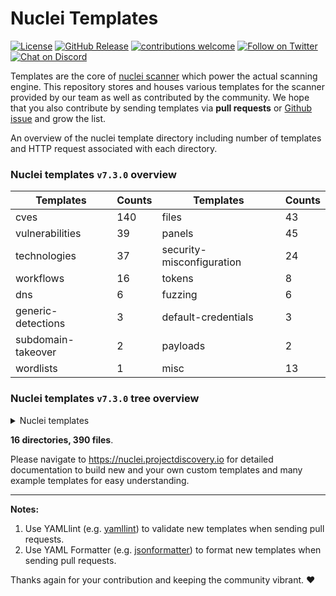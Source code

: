 
# Nuclei Templates

[![License](https://img.shields.io/badge/license-MIT-_red.svg)](https://opensource.org/licenses/MIT)
[![GitHub Release](https://img.shields.io/github/release/projectdiscovery/nuclei-templates)](https://github.com/projectdiscovery/nuclei-templates/releases)
[![contributions welcome](https://img.shields.io/badge/contributions-welcome-brightgreen.svg?style=flat)](https://github.com/projectdiscovery/nuclei-templates/issues)
[![Follow on Twitter](https://img.shields.io/twitter/follow/pdnuclei.svg?logo=twitter)](https://twitter.com/pdnuclei)
[![Chat on Discord](https://img.shields.io/discord/695645237418131507.svg?logo=discord)](https://discord.gg/KECAGdH)

Templates are the core of [nuclei scanner](https://github.com/projectdiscovery/nuclei) which power the actual scanning engine. This repository stores and houses various templates for the scanner provided by our team as well as contributed by the community. We hope that you also contribute by sending templates via **pull requests** or [Github issue](https://github.com/projectdiscovery/nuclei-templates/issues/new?assignees=&labels=&template=submit-template.md&title=%5Bnuclei-template%5D+) and grow the list.

An overview of the nuclei template directory including number of templates and HTTP request associated with each directory. 

### Nuclei templates `v7.3.0` overview

| Templates | Counts | Templates | Counts |
|----|----|----|----|
| cves | 140 | files | 43 |
| vulnerabilities | 39 | panels | 45 |
| technologies | 37 | security-misconfiguration | 24 |
| workflows | 16 | tokens | 8 |
| dns | 6 | fuzzing | 6 |
| generic-detections | 3 | default-credentials | 3 |
| subdomain-takeover | 2 | payloads | 2 |
| wordlists | 1 | misc | 13 |


### Nuclei templates `v7.3.0` tree overview

<details>
<summary> Nuclei templates </summary>

```
├── LICENSE.md
├── README.md
├── cves
│   ├── CVE-2005-2428.yaml
│   ├── CVE-2013-2251.yaml
│   ├── CVE-2014-6271.yaml
│   ├── CVE-2017-10075.yaml
│   ├── CVE-2017-11444.yaml
│   ├── CVE-2017-12637.yaml
│   ├── CVE-2017-14537.yaml
│   ├── CVE-2017-14849.yaml
│   ├── CVE-2017-5638.yaml
│   ├── CVE-2017-7391.yaml
│   ├── CVE-2017-7615.yaml
│   ├── CVE-2017-9506.yaml
│   ├── CVE-2017-9841.yaml
│   ├── CVE-2018-0296.yaml
│   ├── CVE-2018-1000129.yaml
│   ├── CVE-2018-11409.yaml
│   ├── CVE-2018-11759.yaml
│   ├── CVE-2018-1247.yaml
│   ├── CVE-2018-1271.yaml
│   ├── CVE-2018-1273.yaml
│   ├── CVE-2018-13379.yaml
│   ├── CVE-2018-13380.yaml
│   ├── CVE-2018-14728.yaml
│   ├── CVE-2018-16341.yaml
│   ├── CVE-2018-16763.yaml
│   ├── CVE-2018-17431.yaml
│   ├── CVE-2018-18069.yaml
│   ├── CVE-2018-19386.yaml
│   ├── CVE-2018-19439.yaml
│   ├── CVE-2018-20824.yaml
│   ├── CVE-2018-2791.yaml
│   ├── CVE-2018-3714.yaml
│   ├── CVE-2018-3760.yaml
│   ├── CVE-2018-5230.yaml
│   ├── CVE-2018-7490.yaml
│   ├── CVE-2019-1010287.yaml
│   ├── CVE-2019-10475.yaml
│   ├── CVE-2019-11043.yaml
│   ├── CVE-2019-11248.yaml
│   ├── CVE-2019-11510.yaml
│   ├── CVE-2019-11580.yaml
│   ├── CVE-2019-11581.yaml
│   ├── CVE-2019-12314.yaml
│   ├── CVE-2019-12461.yaml
│   ├── CVE-2019-12593.yaml
│   ├── CVE-2019-12725.yaml
│   ├── CVE-2019-14322.yaml
│   ├── CVE-2019-14696.yaml
│   ├── CVE-2019-14974.yaml
│   ├── CVE-2019-15043.yaml
│   ├── CVE-2019-15107.yaml
│   ├── CVE-2019-16278.yaml
│   ├── CVE-2019-1653.yaml
│   ├── CVE-2019-16662.yaml
│   ├── CVE-2019-16759-1.yaml
│   ├── CVE-2019-16759.yaml
│   ├── CVE-2019-16920.yaml
│   ├── CVE-2019-17382.yaml
│   ├── CVE-2019-17558.yaml
│   ├── CVE-2019-18394.yaml
│   ├── CVE-2019-19368.yaml
│   ├── CVE-2019-19781.yaml
│   ├── CVE-2019-19908.yaml
│   ├── CVE-2019-19985.yaml
│   ├── CVE-2019-20141.yaml
│   ├── CVE-2019-2588.yaml
│   ├── CVE-2019-2725.yaml
│   ├── CVE-2019-3396.yaml
│   ├── CVE-2019-3402.yaml
│   ├── CVE-2019-3799.yaml
│   ├── CVE-2019-5418.yaml
│   ├── CVE-2019-6112.yaml
│   ├── CVE-2019-6340.yaml
│   ├── CVE-2019-6715.yaml
│   ├── CVE-2019-7256.yaml
│   ├── CVE-2019-7609.yaml
│   ├── CVE-2019-8442.yaml
│   ├── CVE-2019-8449.yaml
│   ├── CVE-2019-8451.yaml
│   ├── CVE-2019-8903.yaml
│   ├── CVE-2019-8982.yaml
│   ├── CVE-2019-9670.yaml
│   ├── CVE-2019-9733.yaml
│   ├── CVE-2019-9978.yaml
│   ├── CVE-2020-0618.yaml
│   ├── CVE-2020-10199.yaml
│   ├── CVE-2020-10204.yaml
│   ├── CVE-2020-11034.yaml
│   ├── CVE-2020-1147.yaml
│   ├── CVE-2020-12116.yaml
│   ├── CVE-2020-12720.yaml
│   ├── CVE-2020-13167.yaml
│   ├── CVE-2020-13942.yaml
│   ├── CVE-2020-14179.yaml
│   ├── CVE-2020-14181.yaml
│   ├── CVE-2020-14864.yaml
│   ├── CVE-2020-14882.yaml
│   ├── CVE-2020-15129.yaml
│   ├── CVE-2020-15505.yaml
│   ├── CVE-2020-15920.yaml
│   ├── CVE-2020-16139.yaml
│   ├── CVE-2020-16846.yaml
│   ├── CVE-2020-16952.yaml
│   ├── CVE-2020-17505.yaml
│   ├── CVE-2020-17506.yaml
│   ├── CVE-2020-2096.yaml
│   ├── CVE-2020-2140.yaml
│   ├── CVE-2020-23972.yaml
│   ├── CVE-2020-24223.yaml
│   ├── CVE-2020-24312.yaml
│   ├── CVE-2020-2551.yaml
│   ├── CVE-2020-25540.yaml
│   ├── CVE-2020-26214.yaml
│   ├── CVE-2020-3187.yaml
│   ├── CVE-2020-3452.yaml
│   ├── CVE-2020-4463.yaml
│   ├── CVE-2020-5284.yaml
│   ├── CVE-2020-5405.yaml
│   ├── CVE-2020-5410.yaml
│   ├── CVE-2020-5412.yaml
│   ├── CVE-2020-5776.yaml
│   ├── CVE-2020-5777.yaml
│   ├── CVE-2020-5902.yaml
│   ├── CVE-2020-6287.yaml
│   ├── CVE-2020-7209.yaml
│   ├── CVE-2020-7961.yaml
│   ├── CVE-2020-8091.yaml
│   ├── CVE-2020-8115.yaml
│   ├── CVE-2020-8163.yaml
│   ├── CVE-2020-8191.yaml
│   ├── CVE-2020-8193.yaml
│   ├── CVE-2020-8194.yaml
│   ├── CVE-2020-8209.yaml
│   ├── CVE-2020-8512.yaml
│   ├── CVE-2020-8982.yaml
│   ├── CVE-2020-9047.yaml
│   ├── CVE-2020-9344.yaml
│   ├── CVE-2020-9484.yaml
│   ├── CVE-2020-9496.yaml
│   └── CVE-2020-9757.yaml
├── default-credentials
│   ├── grafana-default-credential.yaml
│   ├── rabbitmq-default-admin.yaml
│   └── tomcat-manager-default.yaml
├── dns
│   ├── azure-takeover-detection.yaml
│   ├── cname-service-detector.yaml
│   ├── dead-host-with-cname.yaml
│   ├── mx-service-detector.yaml
│   ├── servfail-refused-hosts.yaml
│   └── spoofable-spf-records-ptr.yaml
├── files
│   ├── apc-info.yaml
│   ├── cgi-test-page.yaml
│   ├── docker-registry.yaml
│   ├── domcfg-page.yaml
│   ├── druid-monitor.yaml
│   ├── drupal-install.yaml
│   ├── ds_store.yaml
│   ├── elasticsearch.yaml
│   ├── elmah-log-file.yaml
│   ├── error-logs.yaml
│   ├── exposed-kibana.yaml
│   ├── exposed-svn.yaml
│   ├── filezilla.yaml
│   ├── firebase-detect.yaml
│   ├── git-config.yaml
│   ├── htpasswd-detection.yaml
│   ├── jkstatus-manager.yaml
│   ├── jolokia.yaml
│   ├── laravel-env.yaml
│   ├── lazy-file.yaml
│   ├── magento-config.yaml
│   ├── php-errors.yaml
│   ├── phpinfo.yaml
│   ├── public-tomcat-instance.yaml
│   ├── redmine-db-config.yaml
│   ├── server-private-keys.yaml
│   ├── server-status-localhost.yaml
│   ├── shell-history.yaml
│   ├── sql-dump.yaml
│   ├── telerik-dialoghandler-detect.yaml
│   ├── telerik-fileupload-detect.yaml
│   ├── tomcat-scripts.yaml
│   ├── wadl-files.yaml
│   ├── web-config.yaml
│   ├── wordpress-db-backup.yaml
│   ├── wordpress-debug-log.yaml
│   ├── wordpress-directory-listing.yaml
│   ├── wordpress-emergency-script.yaml
│   ├── wordpress-installer-log.yaml
│   ├── wordpress-tmm-db-migrate.yaml
│   ├── wordpress-user-enumeration.yaml
│   ├── wsdl-detect.yaml
│   └── zip-backup-files.yaml
├── fuzzing
│   ├── arbitrary-file-read.yaml
│   ├── basic-auth-bruteforce.yaml
│   ├── directory-traversal.yaml
│   ├── generic-lfi-fuzzing.yaml
│   ├── iis-shortname.yaml
│   └── wp-plugin-scan.yaml
├── generic-detections
│   ├── basic-xss-prober.yaml
│   ├── general-tokens.yaml
│   └── top-15-xss.yaml
├── misc
│   ├── basic-cors-flash.yaml
│   ├── dir-listing.yaml
│   ├── htaccess-config.yaml
│   ├── missing-csp.yaml
│   ├── missing-hsts.yaml
│   ├── missing-x-frame-options.yaml
│   ├── ntlm-directories.yaml
│   ├── robots.txt.yaml
│   ├── security.txt.yaml
│   ├── trace-method.yaml
│   ├── unencrypted-bigip-ltm-cookie.yaml
│   ├── wp-xmlrpc.yaml
│   └── xml-schema-detect.yaml
├── panels
│   ├── adminer-panel.yaml
│   ├── aims-password-mgmt-client.yaml
│   ├── atlassian-crowd-panel.yaml
│   ├── cisco-asa-panel.yaml
│   ├── citrix-adc-gateway-detect.yaml
│   ├── citrix-vpn-detect.yaml
│   ├── compal.yaml
│   ├── crxde.yaml
│   ├── docker-api.yaml
│   ├── fortinet-fortigate-panel.yaml
│   ├── github-enterprise-detect.yaml
│   ├── gitlab-detect.yaml
│   ├── globalprotect-panel.yaml
│   ├── go-anywhere-client.yaml
│   ├── grafana-detect.yaml
│   ├── identityguard-selfservice-entrust.yaml
│   ├── iomega-lenovo-emc-shared-nas-detect.yaml
│   ├── jenkins-asyncpeople.yaml
│   ├── jmx-console.yaml
│   ├── kubernetes-pods.yaml
│   ├── manage-engine-admanager-panel.yaml
│   ├── mobileiron-login.yaml
│   ├── netscaler-gateway.yaml
│   ├── network-camera-detect.yaml
│   ├── oipm-detect.yaml
│   ├── parallels-html-client.yaml
│   ├── phpmyadmin-panel.yaml
│   ├── polycom-admin-detect.yaml
│   ├── pulse-secure-panel.yaml
│   ├── rabbitmq-dashboard.yaml
│   ├── sap-netweaver-detect.yaml
│   ├── sap-recon-detect.yaml
│   ├── sonarqube-login.yaml
│   ├── sonicwall-management-panel.yaml
│   ├── sonicwall-sslvpn-panel.yaml
│   ├── sophos-fw-version-detect.yaml
│   ├── supervpn-panel.yaml
│   ├── swagger-panel.yaml
│   ├── tikiwiki-cms.yaml
│   ├── traefik-dashboard.yaml
│   ├── virtual-ema-detect.yaml
│   ├── weave-scope-dashboard-detect.yaml
│   ├── webeditors.yaml
│   ├── workspace-one-uem.yaml
│   └── workspaceone-uem-airwatch-dashboard-detect.yaml
├── payloads
│   ├── CVE-2020-5776.csv
│   └── CVE-2020-6287.xml
├── security-misconfiguration
│   ├── apache-tomcat-snoop.yaml
│   ├── basic-cors.yaml
│   ├── django-debug-detect.yaml
│   ├── drupal-user-enum-ajax.yaml
│   ├── drupal-user-enum-redirect.yaml
│   ├── front-page-misconfig.yaml
│   ├── jira-service-desk-signup.yaml
│   ├── jira-unauthenticated-dashboards.yaml
│   ├── jira-unauthenticated-popular-filters.yaml
│   ├── jira-unauthenticated-projects.yaml
│   ├── jira-unauthenticated-user-picker.yaml
│   ├── jupyter-ipython-unauth.yaml
│   ├── larvel-debug.yaml
│   ├── manage-engine-ad-search.yaml
│   ├── put-method-enabled.yaml
│   ├── rack-mini-profiler.yaml
│   ├── salesforce-aura-misconfig.yaml
│   ├── sidekiq-dashboard.yaml
│   ├── springboot-detect.yaml
│   ├── unauthenticated-airflow.yaml
│   ├── unauthenticated-jenkin-dashboard.yaml
│   ├── wamp-xdebug-detect.yaml
│   ├── wordpress-accessible-wpconfig.yaml
│   └── zenphoto-installation-sensitive-info.yaml
├── subdomain-takeover
│   ├── detect-all-takeovers.yaml
│   └── s3-subtakeover.yaml
├── technologies
│   ├── apache-detect.yaml
│   ├── artica-web-proxy-detect.yaml
│   ├── basic-auth-detection.yaml
│   ├── bigip-config-utility-detect.yaml
│   ├── clockwork-php-page.yaml
│   ├── couchdb-detect.yaml
│   ├── favicon-detection.yaml
│   ├── google-storage.yaml
│   ├── graphql.yaml
│   ├── home-assistant.yaml
│   ├── jaspersoft-detect.yaml
│   ├── jira-detect.yaml
│   ├── kibana-detect.yaml
│   ├── kong-detect.yaml
│   ├── liferay-portal-detect.yaml
│   ├── linkerd-badrule-detect.yaml
│   ├── linkerd-ssrf-detect.yaml
│   ├── lotus-domino-version.yaml
│   ├── magmi-detect.yaml
│   ├── netsweeper-webadmin-detect.yaml
│   ├── nifi-detech.yaml
│   ├── oidc-detect.yaml
│   ├── pi-hole-detect.yaml
│   ├── prometheus-exporter-detect.yaml
│   ├── prometheus-exposed-panel.yaml
│   ├── redmine-cli-detect.yaml
│   ├── s3-detect.yaml
│   ├── sap-netweaver-as-java-detect.yaml
│   ├── sap-netweaver-detect.yaml
│   ├── shiro-detect.yaml
│   ├── sql-server-reporting.yaml
│   ├── tech-detect.yaml
│   ├── terraform-detect.yaml
│   ├── tomcat-detect.yaml
│   ├── waf-detect.yaml
│   ├── weblogic-detect.yaml
│   └── werkzeug-debugger-detect.yaml
├── tokens
│   ├── amazon-mws-auth-token-value.yaml
│   ├── aws-access-key-value.yaml
│   ├── credentials-disclosure.yaml
│   ├── fcm-server-key.yaml
│   ├── google-api-key.yaml
│   ├── http-username-password.yaml
│   ├── mailchimp-api-key.yaml
│   └── slack-access-token.yaml
├── vulnerabilities
│   ├── bullwark-momentum-series-directory-traversal.yaml
│   ├── cached-aem-pages.yaml
│   ├── couchdb-adminparty.yaml
│   ├── crlf-injection.yaml
│   ├── discourse-xss.yaml
│   ├── eclipse-help-system-xss.yaml
│   ├── git-config-nginxoffbyslash.yaml
│   ├── ibm-infoprint-directory-traversal.yaml
│   ├── microstrategy-ssrf.yaml
│   ├── mida-eframework-xss.yaml
│   ├── moodle-filter-jmol-lfi.yaml
│   ├── moodle-filter-jmol-xss.yaml
│   ├── nginx-module-vts-xss.yaml
│   ├── nuuo-nvrmini2-rce.yaml
│   ├── open-redirect.yaml
│   ├── oracle-ebs-bispgraph-file-access.yaml
│   ├── pdf-signer-ssti-to-rce.yaml
│   ├── rce-shellshock-user-agent.yaml
│   ├── rce-via-java-deserialization.yaml
│   ├── rconfig-rce.yaml
│   ├── sassy-social-share.yaml
│   ├── sick-beard-xss.yaml
│   ├── springboot-actuators-jolokia-xxe.yaml
│   ├── springboot-h2-db-rce.yaml
│   ├── symantec-messaging-gateway.yaml
│   ├── symfony-debugmode.yaml
│   ├── tikiwiki-reflected-xss.yaml
│   ├── tomcat-manager-pathnormalization.yaml
│   ├── twig-php-ssti.yaml
│   ├── vmware-vcenter-lfi.yaml
│   ├── vpms-auth-bypass.yaml
│   ├── w3c-total-cache-ssrf.yaml
│   ├── wems-manager-xss.yaml
│   ├── wordpress-duplicator-path-traversal.yaml
│   ├── wordpress-emails-verification-for-woocommerce.yaml
│   ├── wordpress-social-metrics-tracker.yaml
│   ├── wordpress-wordfence-xss.yaml
│   ├── wordpress-wpcourses-info-disclosure.yaml
│   └── zms-auth-bypass.yaml
├── wordlists
│   └── wp-plugins.txt
└── workflows
    ├── artica-web-proxy-workflow.yaml
    ├── basic-auth-workflow.yaml
    ├── bigip-workflow.yaml
    ├── cisco-asa-workflow.yaml
    ├── grafana-workflow.yaml
    ├── jira-workflow.yaml
    ├── liferay-workflow.yaml
    ├── lotus-domino-workflow.yaml
    ├── magmi-workflow.yaml
    ├── mida-eframework-workflow.yaml
    ├── netsweeper-workflow.yaml
    ├── rabbitmq-workflow.yaml
    ├── sap-netweaver-workflow.yaml
    ├── springboot-workflow.yaml
    ├── vbulletin-workflow.yaml
    └── wordpress-workflow.yaml
```

</details>

**16 directories, 390 files**.

Please navigate to https://nuclei.projectdiscovery.io for detailed documentation to build new and your own custom templates and many example templates for easy understanding. 

------
**Notes:** 
1. Use YAMLlint (e.g. [yamllint](http://www.yamllint.com/)) to validate new templates when sending pull requests.
2. Use YAML Formatter (e.g. [jsonformatter](https://jsonformatter.org/yaml-formatter)) to format new templates when sending pull requests.

Thanks again for your contribution and keeping the community vibrant. :heart:
